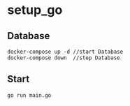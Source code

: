 # setup_go

## Database
    docker-compose up -d //start Database
    docker-compose down  //stop Database

## Start
    go run main.go